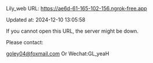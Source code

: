 Lily_web URL: https://ae6d-61-165-102-156.ngrok-free.app

Updated at: 2024-12-10 13:05:58

If you cannot open this URL, the server might be down.

Please contact: 

goley04@foxmail.com Or Wechat:GL_yeaH